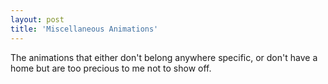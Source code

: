 ```yaml
---
layout: post
title: 'Miscellaneous Animations'
---
```

The animations that either don't belong anywhere specific, or don't have a home but are too precious to me not to show off.

